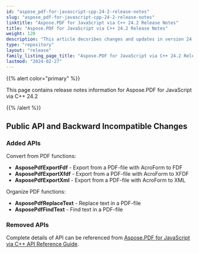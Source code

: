 ```yaml
---
id: "aspose_pdf-for-javascript-cpp-24-2-release-notes"
slug: "aspose_pdf-for-javascript-cpp-24-2-release-notes"
linktitle: "Aspose.PDF for JavaScript via C++ 24.2 Release Notes"
title: "Aspose.PDF for JavaScript via C++ 24.2 Release Notes"
weight: 120
description: "This article decsribes changes and updates in version 24.2 of Aspose.PDF for JavaScript via C++"
type: "repository"
layout: "release"
family_listing_page_title: "Aspose.PDF for JavaScript via C++ 24.2 Release Notes"
lastmod: "2024-02-27"
---
```


{{% alert color="primary" %}}

This page contains release notes information for Aspose.PDF for JavaScript via C++ 24.2

{{% /alert %}}

## Public API and Backward Incompatible Changes

### Added APIs

Convert from PDF functions:
* **AsposePdfExportFdf** - Export from a PDF-file with AcroForm to FDF
* **AsposePdfExportXfdf** - Export from a PDF-file with AcroForm to XFDF
* **AsposePdfExportXml** - Export from a PDF-file with AcroForm to XML

Organize PDF functions:
* **AsposePdfReplaceText** - Replace text in a PDF-file
* **AsposePdfFindText** - Find text in a PDF-file


### Removed APIs

Complete details of API can be referenced from [Aspose.PDF for JavaScript via C++ API Reference Guide](https://reference.aspose.com/pdf/javascript-cpp/).